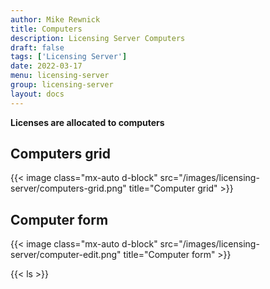 ```yaml
---
author: Mike Rewnick
title: Computers
description: Licensing Server Computers
draft: false
tags: ['Licensing Server']
date: 2022-03-17
menu: licensing-server
group: licensing-server
layout: docs
---
```


**Licenses are allocated to computers**

## Computers grid

{{< image class="mx-auto d-block"  src="/images/licensing-server/computers-grid.png"  title="Computer grid" >}}

## Computer form

{{< image class="mx-auto d-block"  src="/images/licensing-server/computer-edit.png"  title="Computer form" >}}

{{< ls >}}

